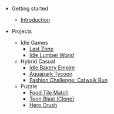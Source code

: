 <!-- markdownlint-disable first-line-h1 -->

- Getting started
  - [Introduction](README)

- Projects
  - Idle Games
    - [Last Zone](last-zone)
    - [Idle Lumber World](idle-lumber-world)
  - Hybrid Casual
    - [Idle Bakery Empire](bakery-empire)
    - [Aquapark Tycoon](aquapark-tycoon)
    - [Fashion Challenge: Catwalk Run](fashion-challenge)
  - Puzzle
    - [Food Tile Match](food-tile-match)
    - [Toon Blast (Clone)](toon-blast-clone)
    - [Hero Crush](hero-crush)
